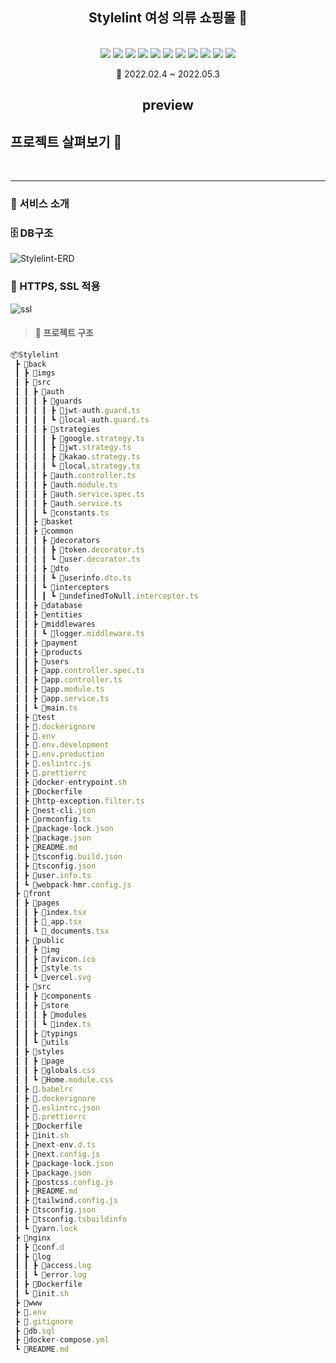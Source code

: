 <h2 align=center > Stylelint 여성 의류 쇼핑몰 👚 </h2>
</br>
<div align=center>
   <img src="https://img.shields.io/badge/4.5.5-Typescript-3178C6?style=for=flat&logo=TypeScript&logoColor=3178C6">
   <img src="https://img.shields.io/badge/17.0.2-React-61DAFB?style=for=flat&logo=react&logoColor=61DAFB">
   <img src="https://img.shields.io/badge/12.0.8-Next.js-222222?style=flat&logo=Next.js&logoColor=222222"/>
   <img src="https://img.shields.io/badge/7.2.6-Redux-764ABC?style=flat&logo=Redux&logoColor=764ABC"/>
   <img src="https://img.shields.io/badge/8.0.0-NestJS-E0234E?style=for=flat&logo=nestjs&logoColor=E0234E">
   <img src="https://img.shields.io/badge/2.3.3-MySQL-4479A1?style=for=flat&logo=MySQL&logoColor=4479A1">
   <img src="https://img.shields.io/badge/20.1.12-Docker-2496ED?style=for=flat&logo=Docker&logoColor=2496ED">
   <img src="https://img.shields.io/badge/8.7.0-Eslint-4B32C3?style=flat&logo=eslint&logoColor=4B32C3"/>
   <img src="https://img.shields.io/badge/2.5.1-Prettier-F7B93E?style=flat&logo=Prettier&logoColor=F7B93E"/>
   <img src="https://img.shields.io/badge/5.67.0-Webpack-8DD6F9?style=flat&logo=Webpack&logoColor=8DD6F9"/>
   <img src="https://img.shields.io/badge/5.67.0-NGINX-009639?style=flat&logo=NGINX&logoColor=009639"/>

</div>

<p align=center> 📆 2022.02.4 ~ 2022.05.3</p>


<h2 align=center>preview</h2>

## 프로젝트 살펴보기 🔎


<br>
<hr/>


### 🚀 서비스 소개


### 🗄️ DB구조
![Stylelint-ERD](https://user-images.githubusercontent.com/52714837/166616618-55ce1e57-20df-44d2-88f8-8589825dbf0a.jpg)


### 📜 HTTPS, SSL 적용
![ssl](https://user-images.githubusercontent.com/52714837/166823254-134d4198-3ee9-4a6b-869f-5da8a14d36f7.png)


> #### 📁 프로젝트 구조
``` ts
📦Stylelint
 ┣ 📂back
 ┃ ┣ 📂imgs
 ┃ ┣ 📂src
 ┃ ┃ ┣ 📂auth
 ┃ ┃ ┃ ┣ 📂guards
 ┃ ┃ ┃ ┃ ┣ 📜jwt-auth.guard.ts
 ┃ ┃ ┃ ┃ ┗ 📜local-auth.guard.ts
 ┃ ┃ ┃ ┣ 📂strategies
 ┃ ┃ ┃ ┃ ┣ 📜google.strategy.ts
 ┃ ┃ ┃ ┃ ┣ 📜jwt.strategy.ts
 ┃ ┃ ┃ ┃ ┣ 📜kakao.strategy.ts
 ┃ ┃ ┃ ┃ ┗ 📜local.strategy.ts
 ┃ ┃ ┃ ┣ 📜auth.controller.ts
 ┃ ┃ ┃ ┣ 📜auth.module.ts
 ┃ ┃ ┃ ┣ 📜auth.service.spec.ts
 ┃ ┃ ┃ ┣ 📜auth.service.ts
 ┃ ┃ ┃ ┗ 📜constants.ts
 ┃ ┃ ┣ 📂basket
 ┃ ┃ ┣ 📂common
 ┃ ┃ ┃ ┣ 📂decorators
 ┃ ┃ ┃ ┃ ┣ 📜token.decorator.ts
 ┃ ┃ ┃ ┃ ┗ 📜user.decorator.ts
 ┃ ┃ ┃ ┣ 📂dto
 ┃ ┃ ┃ ┃ ┗ 📜userinfo.dto.ts
 ┃ ┃ ┃ ┗ 📂interceptors
 ┃ ┃ ┃ ┃ ┗ 📜undefinedToNull.interceptor.ts
 ┃ ┃ ┣ 📂database
 ┃ ┃ ┣ 📂entities
 ┃ ┃ ┣ 📂middlewares
 ┃ ┃ ┃ ┗ 📜logger.middleware.ts
 ┃ ┃ ┣ 📂payment
 ┃ ┃ ┣ 📂products
 ┃ ┃ ┣ 📂users
 ┃ ┃ ┣ 📜app.controller.spec.ts
 ┃ ┃ ┣ 📜app.controller.ts
 ┃ ┃ ┣ 📜app.module.ts
 ┃ ┃ ┣ 📜app.service.ts
 ┃ ┃ ┗ 📜main.ts
 ┃ ┣ 📂test
 ┃ ┣ 📜.dockerignore
 ┃ ┣ 📜.env
 ┃ ┣ 📜.env.development
 ┃ ┣ 📜.env.production
 ┃ ┣ 📜.eslintrc.js
 ┃ ┣ 📜.prettierrc
 ┃ ┣ 📜docker-entrypoint.sh
 ┃ ┣ 📜Dockerfile
 ┃ ┣ 📜http-exception.filter.ts
 ┃ ┣ 📜nest-cli.json
 ┃ ┣ 📜ormconfig.ts
 ┃ ┣ 📜package-lock.json
 ┃ ┣ 📜package.json
 ┃ ┣ 📜README.md
 ┃ ┣ 📜tsconfig.build.json
 ┃ ┣ 📜tsconfig.json
 ┃ ┣ 📜user.info.ts
 ┃ ┗ 📜webpack-hmr.config.js
 ┣ 📂front
 ┃ ┣ 📂pages
 ┃ ┃ ┣ 📜index.tsx
 ┃ ┃ ┣ 📜_app.tsx
 ┃ ┃ ┗ 📜_documents.tsx
 ┃ ┣ 📂public
 ┃ ┃ ┣ 📂img
 ┃ ┃ ┣ 📜favicon.ico
 ┃ ┃ ┣ 📜style.ts
 ┃ ┃ ┗ 📜vercel.svg
 ┃ ┣ 📂src
 ┃ ┃ ┣ 📂components
 ┃ ┃ ┣ 📂store
 ┃ ┃ ┃ ┣ 📂modules
 ┃ ┃ ┃ ┗ 📜index.ts
 ┃ ┃ ┣ 📂typings
 ┃ ┃ ┗ 📂utils
 ┃ ┣ 📂styles
 ┃ ┃ ┣ 📂page
 ┃ ┃ ┣ 📜globals.css
 ┃ ┃ ┗ 📜Home.module.css
 ┃ ┣ 📜.babelrc
 ┃ ┣ 📜.dockerignore
 ┃ ┣ 📜.eslintrc.json
 ┃ ┣ 📜.prettierrc
 ┃ ┣ 📜Dockerfile
 ┃ ┣ 📜init.sh
 ┃ ┣ 📜next-env.d.ts
 ┃ ┣ 📜next.config.js
 ┃ ┣ 📜package-lock.json
 ┃ ┣ 📜package.json
 ┃ ┣ 📜postcss.config.js
 ┃ ┣ 📜README.md
 ┃ ┣ 📜tailwind.config.js
 ┃ ┣ 📜tsconfig.json
 ┃ ┣ 📜tsconfig.tsbuildinfo
 ┃ ┗ 📜yarn.lock
 ┣ 📂nginx
 ┃ ┣ 📂conf.d
 ┃ ┣ 📂log
 ┃ ┃ ┣ 📜access.log
 ┃ ┃ ┗ 📜error.log
 ┃ ┣ 📜Dockerfile
 ┃ ┗ 📜init.sh
 ┣ 📂www
 ┣ 📜.env
 ┣ 📜.gitignore
 ┣ 📜db.sql
 ┣ 📜docker-compose.yml
 ┗ 📜README.md
```
